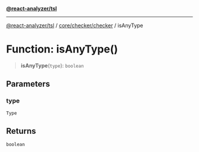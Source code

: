 [**@react-analyzer/tsl**](../../../../README.md)

***

[@react-analyzer/tsl](../../../../README.md) / [core/checker/checker](../README.md) / isAnyType

# Function: isAnyType()

> **isAnyType**(`type`): `boolean`

## Parameters

### type

`Type`

## Returns

`boolean`
